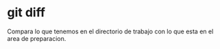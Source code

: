 # git diff
Compara lo que tenemos en el directorio de trabajo con lo que esta en el area de preparacion.
